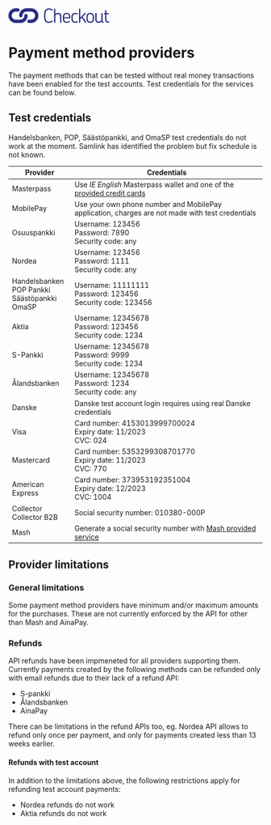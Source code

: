 <img src="images/checkout-logo-vaaka-RGB.png" alt="Checkout Finland Oy" style="width: 200px;">

# Payment method providers

The payment methods that can be tested without real money transactions have been enabled for the test accounts. Test credentials for the services can be found below.

## Test credentials

<p class="tip">
  Handelsbanken, POP, Säästöpankki, and OmaSP test credentials do not work at the moment. Samlink has identified the problem but fix schedule is not known.
</p>

Provider | Credentials
---------| -----------
Masterpass | Use *IE English* Masterpass wallet and one of the [provided credit cards](https://developer.mastercard.com/page/masterpass-sandbox-testing-guidelines)
MobilePay | Use your own phone number and MobilePay application, charges are not made with test credentials
Osuuspankki | Username: 123456<br>Password: 7890<br>Security code: any
Nordea | Username: 123456<br>Password: 1111<br>Security code: any
Handelsbanken<br>POP Pankki<br>Säästöpankki<br>OmaSP | Username: 11111111<br>Password: 123456<br>Security code: 123456
Aktia | Username: 12345678<br>Password: 123456<br>Security code: 1234
S-Pankki | Username: 12345678<br>Password: 9999<br>Security code: 1234
Ålandsbanken | Username: 12345678<br>Password: 1234<br>Security code: any
Danske | Danske test account login requires using real Danske credentials
Visa | Card number: 4153013999700024<br>Expiry date: 11/2023<br>CVC: 024
Mastercard | Card number: 5353299308701770<br>Expiry date: 11/2023<br>CVC: 770
American Express | Card number: 373953192351004<br>Expiry date: 12/2023<br>CVC: 1004
Collector<br>Collector B2B | Social security number: 010380-000P
Mash | Generate a social security number with [Mash provided service](https://sc-rel.mash.com/My/Test/GenerateSsnForTesting?age=34&tps=651)

## Provider limitations

### General limitations

Some payment method providers have minimum and/or maximum amounts for the purchases. These are not currently enforced by the API for other than Mash and AinaPay.

### Refunds

API refunds have been impmeneted for all providers supporting them. Currently payments created by the following methods can be refunded only with email refunds due to their lack of a refund API:

* S-pankki
* Ålandsbanken
* AinaPay

There can be limitations in the refund APIs too, eg. Nordea API allows to refund only once per payment, and only for payments created less than 13 weeks earlier.

#### Refunds with test account

In addition to the limitations above, the following restrictions apply for refunding test account payments:

* Nordea refunds do not work
* Aktia refunds do not work

